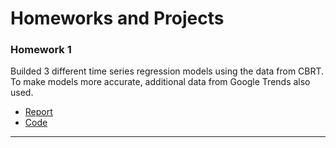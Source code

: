 # Homeworks and Projects

### Homework 1
Builded 3 different time series regression models using the data from CBRT. To make models more accurate, additional data from Google Trends also used. 

- [Report](Homework_1\report.ipynb)
- [Code](Homework_1/regression.ipynb)

--- 


